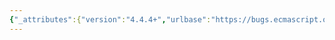 ```yaml
---
{"_attributes":{"version":"4.4.4+","urlbase":"https://bugs.ecmascript.org/","maintainer":"dherman@mozilla.com"},"bug":{"bug_id":4003,"creation_ts":"2015-02-18 13:28:00 -0800","short_desc":"14.2.3 new.target in arrow functions","delta_ts":"2015-07-10 08:34:22 -0700","product":"Draft for 6th Edition","component":"technical issue","version":"Rev 33: February 12, 2015 Draft","rep_platform":"All","op_sys":"All","bug_status":"RESOLVED","resolution":"FIXED","priority":"Normal","bug_severity":"enhancement","everconfirmed":true,"reporter":{"uid":"arv","name":"Erik Arvidsson"},"assigned_to":{"uid":"allen","name":"Allen Wirfs-Brock"},"cc":"erik.arvidsson","long_desc":[{"commentid":12923,"comment_count":0,"who":{"uid":"arv","name":"Erik Arvidsson"},"bug_when":"2015-02-18 13:28:38 -0800","thetext":"Step 1 should probably also contain NewTarget\n\nIf symbol is not one of SuperProperty, SuperCall, NewTarget, super or this, return false"},{"commentid":12930,"comment_count":1,"who":{"uid":"allen","name":"Allen Wirfs-Brock"},"bug_when":"2015-02-18 14:49:00 -0800","thetext":"already go it!\n\nfixed in rev34 editor's draft"},{"commentid":13097,"comment_count":2,"who":{"uid":"allen","name":"Allen Wirfs-Brock"},"bug_when":"2015-02-19 19:11:02 -0800","thetext":"fixed in rev34"}]}}
---
```

